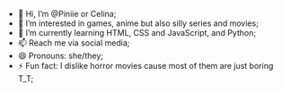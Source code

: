 - 👋 Hi, I’m @Piniie or Celina;
- 👀 I’m interested in games, anime but also silly series and movies;
- 🌱 I’m currently learning HTML, CSS and JavaScript, and Python;
- 📫 Reach me via social media;
- 😄 Pronouns: she/they;
- ⚡ Fun fact: I dislike horror movies cause most of them are just boring T_T;
